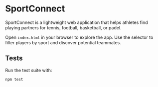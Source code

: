 # SportConnect

SportConnect is a lightweight web application that helps athletes find playing partners for tennis, football, basketball, or padel.

Open `index.html` in your browser to explore the app. Use the selector to filter players by sport and discover potential teammates.

## Tests

Run the test suite with:

```
npm test
```
